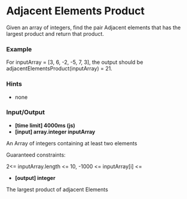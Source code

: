 # Adjacent Elements Product

Given an array of integers, find the pair Adjacent elements that has the largest product and return that product.

### Example

For inputArray = [3, 6, -2, -5, 7, 3], the output should be adjacentElementsProduct(inputArray) = 21.

### Hints

- none

### Input/Output

- **[time limit] 4000ms (js)**
- **[input] array.integer inputArray**

An Array of integers containing at least two elements

Guaranteed constraints:

2<= inputArray.length <= 10, -1000 <= inputArray[i] <=

- **[output] integer**

The largest product of adjacent Elements

